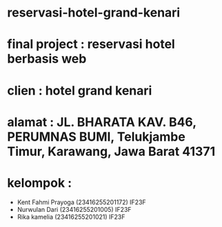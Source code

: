 # reservasi-hotel-grand-kenari
# final project :  reservasi hotel berbasis web

# clien : hotel grand kenari

# alamat : JL. BHARATA KAV. B46, PERUMNAS BUMI, Telukjambe Timur, Karawang, Jawa Barat 41371

# kelompok :
- Kent Fahmi Prayoga  (23416255201172)  IF23F
- Nurwulan Dari       (23416255201005)  IF23F
- Rika kamelia        (23416255201021)  IF23F
